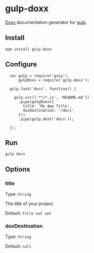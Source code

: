 # gulp-doxx

[Doxx][doxx] documentation generator for [gulp][gulp].

## Install

    npm install gulp-doxx

## Configure

      var gulp = require('gulp'),
          gulpDoxx = require('gulp-doxx');

      gulp.task('docs', function() {

        gulp.src(['**/*.js', 'README.md'])
          .pipe(gulpDoxx({
            title: 'My App Title',
            doxDestination: '/docs'
          }))
          .pipe(gulp.dest('docs'));

      });


## Run

    gulp docs

## Options

### title
Type: `String`

The title of your project

Default: `Title not set`

### doxDestination
Type: `String`

Default: `null`

[doxx]: https://github.com/FGRibreau/doxx
[gulp]: http://gulpjs.com/
